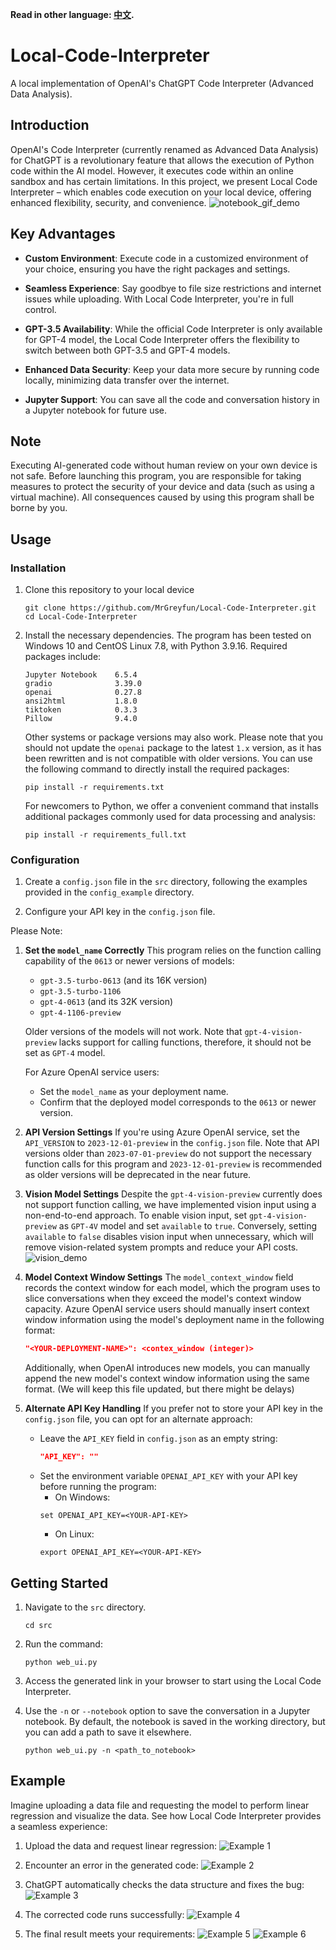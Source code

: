 **Read in other language: [中文](README_CN.md).**

# Local-Code-Interpreter
A local implementation of OpenAI's ChatGPT Code Interpreter (Advanced Data Analysis).

## Introduction

OpenAI's Code Interpreter (currently renamed as Advanced Data Analysis) for ChatGPT is a revolutionary feature that allows the execution of Python code within the AI model. However, it executes code within an online sandbox and has certain limitations. In this project, we present Local Code Interpreter – which enables code execution on your local device, offering enhanced flexibility, security, and convenience.
![notebook_gif_demo](example_img/save_to_notebook_demo.gif)

## Key Advantages

- **Custom Environment**: Execute code in a customized environment of your choice, ensuring you have the right packages and settings.

- **Seamless Experience**: Say goodbye to file size restrictions and internet issues while uploading. With Local Code Interpreter, you're in full control.

- **GPT-3.5 Availability**: While the official Code Interpreter is only available for GPT-4 model, the Local Code Interpreter offers the flexibility to switch between both GPT-3.5 and GPT-4 models.

- **Enhanced Data Security**: Keep your data more secure by running code locally, minimizing data transfer over the internet.

- **Jupyter Support**: You can save all the code and conversation history in a Jupyter notebook for future use.

## Note
Executing AI-generated code without human review on your own device is not safe. Before launching this program, you are responsible for taking measures to protect the security of your device and data (such as using a virtual machine). All consequences caused by using this program shall be borne by you.

## Usage

### Installation

1. Clone this repository to your local device
   ```shell
   git clone https://github.com/MrGreyfun/Local-Code-Interpreter.git
   cd Local-Code-Interpreter
   ```

2. Install the necessary dependencies. The program has been tested on Windows 10 and CentOS Linux 7.8, with Python 3.9.16. Required packages include:
   ```text
   Jupyter Notebook    6.5.4
   gradio              3.39.0
   openai              0.27.8
   ansi2html           1.8.0
   tiktoken            0.3.3
   Pillow              9.4.0
   ```
   Other systems or package versions may also work. Please note that you should not update the `openai` package to the latest `1.x` version, as it has been rewritten and is not compatible with older versions.
   You can use the following command to directly install the required packages:
   ```shell
   pip install -r requirements.txt
   ```
   For newcomers to Python, we offer a convenient command that installs additional packages commonly used for data processing and analysis:
   ```shell
   pip install -r requirements_full.txt
   ```
### Configuration

1. Create a `config.json` file in the `src` directory, following the examples provided in the `config_example` directory.

2. Configure your API key in the `config.json` file.

Please Note:
1. **Set the `model_name` Correctly**
    This program relies on the function calling capability of the `0613` or newer versions of models:
    - `gpt-3.5-turbo-0613` (and its 16K version)
    - `gpt-3.5-turbo-1106`
    - `gpt-4-0613` (and its 32K version)
    - `gpt-4-1106-preview` 

    Older versions of the models will not work. Note that `gpt-4-vision-preview` lacks support for calling functions, therefore, it should not be set as `GPT-4` model. 

    For Azure OpenAI service users:
    - Set the `model_name` as your deployment name.
    - Confirm that the deployed model corresponds to the `0613` or newer version.

2. **API Version Settings**
    If you're using Azure OpenAI service, set the `API_VERSION` to `2023-12-01-preview` in the `config.json` file. Note that API versions older than `2023-07-01-preview` do not support the necessary function calls for this program and `2023-12-01-preview` is recommended as older versions will be deprecated in the near future.

3. **Vision Model Settings**
    Despite the `gpt-4-vision-preview` currently does not support function calling, we have implemented vision input using a non-end-to-end approach. To enable vision input, set `gpt-4-vision-preview` as `GPT-4V` model and set `available` to `true`.  Conversely, setting `available` to `false` disables vision input when unnecessary, which will remove vision-related system prompts and reduce your API costs.
    ![vision_demo](example_img/vision_example.jpg)
4. **Model Context Window Settings**
    The `model_context_window` field records the context window for each model, which the program uses to slice conversations when they exceed the model's context window capacity. 
    Azure OpenAI service users should manually insert context window information using the model's deployment name in the following format:
    ```json
    "<YOUR-DEPLOYMENT-NAME>": <contex_window (integer)>
    ```
   
    Additionally, when OpenAI introduces new models, you can manually append the new model's context window information using the same format. (We will keep this file updated, but there might be delays)

5. **Alternate API Key Handling**
    If you prefer not to store your API key in the `config.json` file, you can opt for an alternate approach:
    - Leave the `API_KEY` field in `config.json` as an empty string:
        ```json
        "API_KEY": ""
        ```
    - Set the environment variable `OPENAI_API_KEY` with your API key before running the program:
        - On Windows:
        ```shell
        set OPENAI_API_KEY=<YOUR-API-KEY>
        ```
        - On Linux:
        ```shell
        export OPENAI_API_KEY=<YOUR-API-KEY>
        ```

## Getting Started

1. Navigate to the `src` directory.
   ```shell
   cd src
   ```

2. Run the command:
   ```shell
   python web_ui.py
   ```

3. Access the generated link in your browser to start using the Local Code Interpreter.

4. Use the `-n` or `--notebook` option to save the conversation in a Jupyter notebook.
   By default, the notebook is saved in the working directory, but you can add a path to save it elsewhere.
   ```shell
   python web_ui.py -n <path_to_notebook>
   ```

## Example

Imagine uploading a data file and requesting the model to perform linear regression and visualize the data. See how Local Code Interpreter provides a seamless experience:

1. Upload the data and request linear regression:
   ![Example 1](example_img/1.jpg)

2. Encounter an error in the generated code:
   ![Example 2](example_img/2.jpg)

3. ChatGPT automatically checks the data structure and fixes the bug:
   ![Example 3](example_img/3.jpg)

4. The corrected code runs successfully:
   ![Example 4](example_img/4.jpg)

5. The final result meets your requirements:
   ![Example 5](example_img/5.jpg)
   ![Example 6](example_img/6.jpg)
